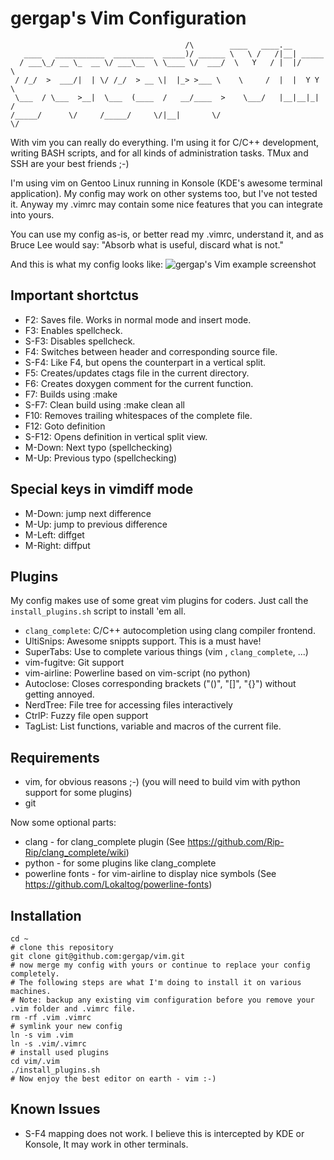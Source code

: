 gergap's Vim Configuration
==========================
                                           /\        ____   ____.__
       ____   ___________  _________  _____)/ ______ \   \ /   /|__| _____
      / ___\_/ __ \_  __ \/ ___\__  \ \____ \/  ___/  \   Y   / |  |/     \
     / /_/  >  ___/|  | \/ /_/  > __ \|  |_> >___ \    \     /  |  |  Y Y  \
     \___  / \___  >__|  \___  (____  /   __/____  >    \___/   |__|__|_|  /
    /_____/      \/     /_____/     \/|__|       \/                      \/


With vim you can really do everything. I'm using it for C/C++ development,
writing BASH scripts, and for all kinds of administration tasks. TMux and SSH are
your best friends ;-)

I'm using vim on Gentoo Linux running in Konsole (KDE's awesome terminal application).
My config may work on other systems too, but I've not tested it.
Anyway my .vimrc may contain some nice features that you can integrate into yours.

You can use my config as-is, or better read my .vimrc, understand it, and as
Bruce Lee would say: "Absorb what is useful, discard what is not."

And this is what my config looks like:
![gergap's Vim example screenshot][vim-gergap]

Important shortctus
-------------------

* F2: Saves file. Works in normal mode and insert mode.
* F3: Enables spellcheck.
* S-F3: Disables spellcheck.
* F4: Switches between header and corresponding source file.
* S-F4: Like F4, but opens the counterpart in a vertical split.
* F5: Creates/updates ctags file in the current directory.
* F6: Creates doxygen comment for the current function.
* F7: Builds using :make
* S-F7: Clean build using :make clean all
* F10: Removes trailing whitespaces of the complete file.
* F12: Goto definition
* S-F12: Opens definition in vertical split view.
* M-Down: Next typo (spellchecking)
* M-Up:   Previous typo (spellchecking)

Special keys in vimdiff mode
----------------------------

* M-Down: jump next difference
* M-Up:   jump to previous difference
* M-Left: diffget
* M-Right: diffput

Plugins
-------

My config makes use of some great vim plugins for coders. Just call the `install_plugins.sh` script to install 'em
all.

* `clang_complete`: C/C++ autocompletion using clang compiler frontend.
* UltiSnips: Awesome snippts support. This is a must have!
* SuperTabs: Use <tab> to complete various things (vim <c-p>, `clang_complete`, ...)
* vim-fugitve: Git support
* vim-airline: Powerline based on vim-script (no python)
* Autoclose: Closes corresponding brackets ("()", "[]", "{}") without getting annoyed.
* NerdTree: File tree for accessing files interactively
* CtrlP: Fuzzy file open support
* TagList: List functions, variable and macros of the current file.


Requirements
------------

* vim, for obvious reasons ;-) (you will need to build vim with python support for some plugins)
* git

Now some optional parts:

* clang - for clang_complete plugin (See https://github.com/Rip-Rip/clang_complete/wiki)
* python - for some plugins like clang_complete
* powerline fonts - for vim-airline to display nice symbols (See https://github.com/Lokaltog/powerline-fonts)

Installation
------------

    cd ~
    # clone this repository
    git clone git@github.com:gergap/vim.git
    # now merge my config with yours or continue to replace your config completely.
    # The following steps are what I'm doing to install it on various machines.
    # Note: backup any existing vim configuration before you remove your .vim folder and .vimrc file.
    rm -rf .vim .vimrc
    # symlink your new config
    ln -s vim .vim
    ln -s .vim/.vimrc
    # install used plugins
    cd vim/.vim
    ./install_plugins.sh
    # Now enjoy the best editor on earth - vim :-)

Known Issues
------------

* S-F4 mapping does not work. I believe this is intercepted by KDE or Konsole, It may work in other terminals.

[vim-gergap]: https://raw.github.com/gergap/vim/master/vim-gergap.png

